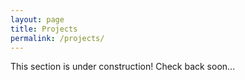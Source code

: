 ```yaml
---
layout: page
title: Projects
permalink: /projects/
---
```


This section is under construction! Check back soon...